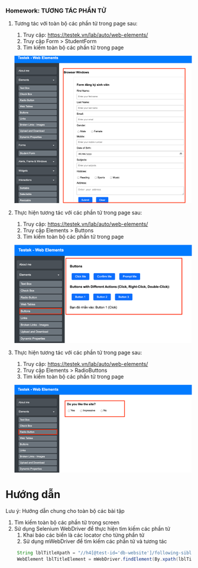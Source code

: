 ### Homework: TƯƠNG TÁC PHẦN TỬ

1. Tương tác với toàn bộ các phần tử trong page sau:
   1. Truy cập: https://testek.vn/lab/auto/web-elements/
   2. Truy cập Form > StudentForm
   3. Tìm kiếm toàn bộ các phần tử trong page
   
   ![homepage.png](../../../../../../resources/data/study/studentForm.png)
2. Thực hiện tương tác với các phần tử trong page sau:
   1. Truy cập: https://testek.vn/lab/auto/web-elements/
   2. Truy cập Elements > Buttons
   3. Tìm kiếm toàn bộ các phần tử trong page
   
   ![homepage.png](../../../../../../resources/data/study/elements_buttons.png)
3. Thực hiện tương tác với các phần tử trong page sau:
   1. Truy cập: https://testek.vn/lab/auto/web-elements/
   2. Truy cập Elements > RadioButtons
   3. Tìm kiếm toàn bộ các phần tử trong page
   
   ![homepage.png](../../../../../../resources/data/study/elements_radio.png)

# Hướng dẫn
Lưu ý: Hướng dẫn chung cho toàn bộ các bài tập

1. Tìm kiếm toàn bộ các phần tử trong screen
2. Sử dụng Selenium WebDriver để thực hiện tìm kiếm các phần tử
   1. Khai báo các biến là các locator cho từng phần tử
   2. Sử dụng mWebDriver để tìm kiếm các phần tử và tương tác
   ```java
    String lblTitleXpath = "//h4[@test-id='db-website']/following-sibling::h4[@test-id='db-facebook']";
    WebElement lblTitleElement = mWebDriver.findElement(By.xpath(lblTitleXpath));
    ```